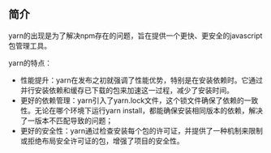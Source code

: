 ## 简介

yarn的出现是为了解决npm存在的问题，旨在提供一个更快、更安全的javascript包管理工具。

yarn的特点：
- 性能提升：yarn在发布之初就强调了性能优势，特别是在安装依赖时。它通过并行安装依赖和缓存已下载的包来加速这一过程，减少了安装时间。
- 更好的依赖管理：yarn引入了yarn.lock文件，这个锁文件确保了依赖的一致性。无论在哪个环境下运行yarn install，都能确保安装相同版本的依赖，解决了一版本不匹配导致的问题；
- 更好的安全性：yarn通过检查安装每个包的许可证，并提供了一种机制来限制或拒绝布局安全许可证的包，增强了项目的安全性。




